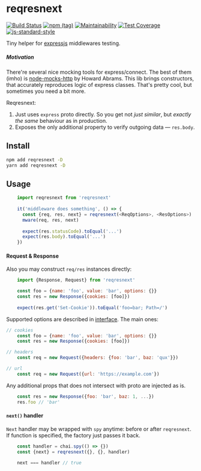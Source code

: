 # reqresnext

[![Build Status](https://travis-ci.com/antongolub/reqresnext.svg?branch=master)](https://travis-ci.com/antongolub/reqresnext)
[![npm (tag)](https://img.shields.io/npm/v/reqresnext/latest.svg)](https://www.npmjs.com/package/reqresnext)
[![Maintainability](https://api.codeclimate.com/v1/badges/b6f37eeb4ba506b87f6c/maintainability)](https://codeclimate.com/github/antongolub/reqresnext/maintainability)
[![Test Coverage](https://api.codeclimate.com/v1/badges/b6f37eeb4ba506b87f6c/test_coverage)](https://codeclimate.com/github/antongolub/reqresnext/test_coverage)
[![js-standard-style](https://img.shields.io/badge/code%20style-standard-brightgreen.svg)](http://standardjs.com)

Tiny helper for [expressjs](https://expressjs.com/) middlewares testing.

##### Motivation
There're several nice mocking tools for express/connect.
The best of them (imho) is [node-mocks-http](https://github.com/howardabrams/node-mocks-http) by Howard Abrams.
This lib brings constructors, that accurately reproduces logic of express classes. That's pretty cool, but sometimes you need a bit more.

Reqresnext:
1. Just uses `express` proto directly. So you get not _just similar_, but _exactly the same_ behaviour as in production.
2. Exposes the only additional property to verify outgoing data — `res.body`.

## Install
```bash
npm add reqresnext -D
yarn add reqresnext -D
```

## Usage
```javascript
    import reqresnext from 'reqresnext'
 
    it('middleware does something', () => {
      const {req, res, next} = reqresnext(<ReqOptions>, <ResOptions>)
      mware(req, res, next)
 
      expect(res.statusCode).toEqual('...')
      expect(res.body).toEqual('...')
    })
```
#### Request & Response
Also you may construct `req/res` instances directly:
```javascript
    import {Response, Request} from 'reqresnext'

    const foo = {name: 'foo', value: 'bar', options: {}}
    const res = new Response({cookies: [foo]})
    
    expect(res.get('Set-Cookie')).toEqual('foo=bar; Path=/')
```
Supported options are described in [interface](./src/interface.js). The main ones:
```javascript
// cookies
    const foo = {name: 'foo', value: 'bar', options: {}}
    const res = new Response({cookies: [foo]})

// headers
    const req = new Request({headers: {foo: 'bar', baz: 'qux'}})

// url
    const req = new Request({url: 'https://example.com'})
```

Any additional props that does not intersect with proto are injected as is.
```javascript
    const res = new Response({foo: 'bar', baz: 1, ...})
    res.foo // 'bar'
```

#### `next()` handler 
`Next` handler may be wrapped with `spy` anytime: before or after `reqresnext`. If function is specified, the factory just passes it back.
```javascript
    const handler = chai.spy(() => {})
    const {next} = reqresnext({}, {}, handler)
    
    next === handler // true  
```
